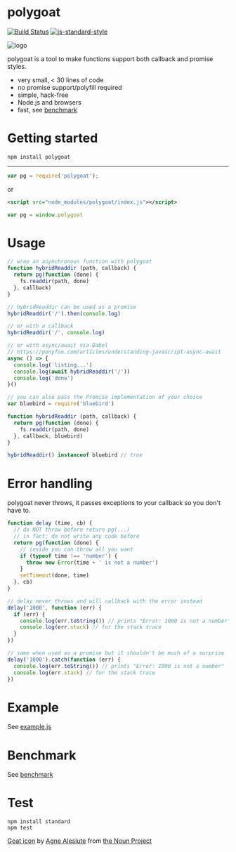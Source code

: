 polygoat
========

[![Build Status](https://img.shields.io/travis/sonnyp/polygoat/master.svg?style=flat-square)](https://travis-ci.org/sonnyp/polygoat/branches)
[![js-standard-style](https://img.shields.io/badge/code%20style-standard-brightgreen.svg?style=flat-square)](http://standardjs.com/)

![logo](./logo.png)

polygoat is a tool to make functions support both callback and promise styles.

* very small, < 30 lines of code
* no promise support/polyfill required
* simple, hack-free
* Node.js and browsers
* fast, see [benchmark](#benchmark)

# Getting started


`npm install polygoat`

----

```javascript
var pg = require('polygoat');
```

or

```xml
<script src="node_modules/polygoat/index.js"></script>
```
```javascript
var pg = window.polygoat
```

# Usage

```js
// wrap an asynchronous function with polygoat
function hybridReaddir (path, callback) {
  return pg(function (done) {
    fs.readdir(path, done)
  }, callback)
}

// hybridReaddir can be used as a promise
hybridReaddir('/').then(console.log)

// or with a callback
hybridReaddir('/', console.log)

// or with async/await via Babel
// https://ponyfoo.com/articles/understanding-javascript-async-await
async () => {
  console.log('listing...')
  console.log(await hybridReaddir('/'))
  console.log('done')
}()

// you can also pass the Promise implementation of your choice
var bluebird = require('bluebird')

function hybridReaddir (path, callback) {
  return pg(function (done) {
    fs.readdir(path, done)
  }, callback, bluebird)
}

hybridReaddir() instanceof bluebird // true
```

# Error handling

polygoat never throws, it passes exceptions to your callback so you don't have to.

```javascript
function delay (time, cb) {
  // do NOT throw before return pg(...)
  // in fact; do not write any code before
  return pg(function (done) {
    // inside you can throw all you want
    if (typeof time !== 'number') {
      throw new Error(time + ' is not a number')
    }
    setTimeout(done, time)
  }, cb)
}

// delay never throws and will callback with the error instead
delay('1000', function (err) {
  if (err) {
    console.log(err.toString()) // prints "Error: 1000 is not a number"
    console.log(err.stack) // for the stack trace
  }
})

// same when used as a promise but it shouldn't be much of a surprise
delay('1000').catch(function (err) {
  console.log(err.toString()) // prints "Error: 1000 is not a number"
  console.log(err.stack) // for the stack trace
})
```

# Example

See [example.js](https://github.com/sonnyp/polygoat/blob/master/example.js)

# Benchmark

See [benchmark](https://github.com/sonnyp/polygoat/tree/master/benchmark)

# Test

```
npm install standard
npm test
```

[Goat icon](https://thenounproject.com/term/goat/301185/) by [Agne Alesiute](https://thenounproject.com/grrrauf) from [the Noun Project](https://thenounproject.com)
